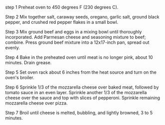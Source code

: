step 1
Preheat oven to 450 degrees F (230 degrees C).

Step 2
Mix together salt, caraway seeds, oregano, garlic salt, ground black pepper, and crushed red pepper flakes in a small bowl.

Step 3
Mix ground beef and eggs in a mixing bowl until thoroughly incorporated. Add Parmesan cheese and seasoning mixture to beef; combine. Press ground beef mixture into a 12x17-inch pan, spread out evenly.

Step 4
Bake in the preheated oven until meat is no longer pink, about 10 minutes. Drain grease.

Step 5
Set oven rack about 6 inches from the heat source and turn on the oven's broiler.

Step 6
Sprinkle 1/3 of the mozzarella cheese over baked meat, followed by tomato sauce in an even layer. Sprinkle another 1/3 of the mozzarella cheese over the sauce and top with slices of pepperoni. Sprinkle remaining mozzarella cheese over pizza.

Step 7
Broil until cheese is melted, bubbling, and lightly browned, 3 to 5 minutes.

